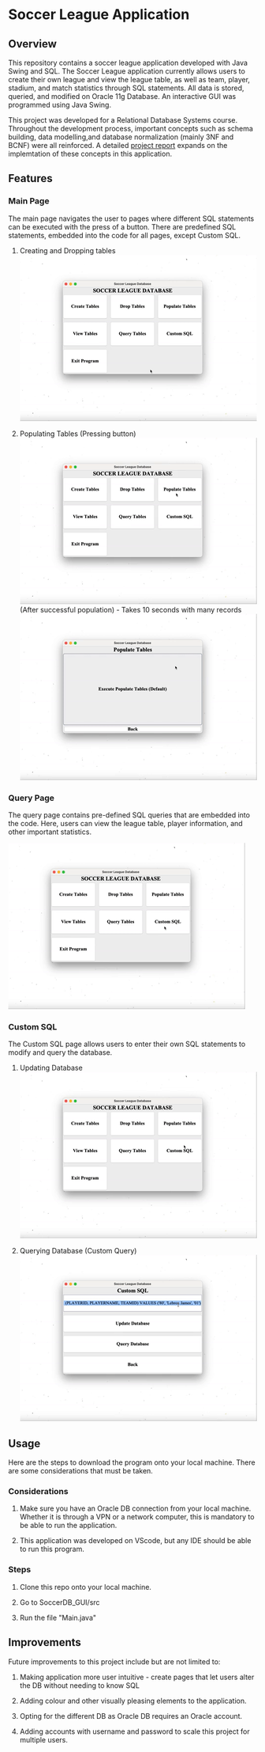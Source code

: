 # Soccer League Application

## Overview
This repository contains a soccer league application developed with Java Swing and SQL. The Soccer League application currently allows users to create their own league and view the league table, as well as team, player, stadium, and match statistics through SQL statements. All data is stored, queried, and modified on Oracle 11g Database. An interactive GUI was programmed using Java Swing.

This project was developed for a Relational Database Systems course. Throughout the development process, important concepts such as schema building, data modelling,and database normalization (mainly 3NF and BCNF) were all reinforced. A detailed [project report](./Project_Report.pdf) expands on the implemtation of these concepts in this application.

## Features
### Main Page
The main page navigates the user to pages where different SQL statements can be executed with the press of a button. There are predefined SQL statements, embedded into the code for all pages, except Custom SQL.

1. Creating and Dropping tables
![GIF for Creating and Dropping tables](gifs/create_drop_tables.gif)

2. Populating Tables (Pressing button)
![GIF for Populating Tables (Pressing button)](gifs/pop_tables1.gif)
(After successful population) - Takes 10 seconds with many records
![GIF Populating Tables (After Pressing button)](gifs/pop_tables2_view.gif)
### Query Page
The query page contains pre-defined SQL queries that are embedded into the code. Here, users can view the league table, player information, and other important statistics.

![GIF for Query Page](gifs/query_tables.gif)

### Custom SQL
The Custom SQL page allows users to enter their own SQL statements to modify and query the database.

1. Updating Database
![GIF to Update Database with Custom SQL](gifs/custom_insert_tables.gif)

2. Querying Database (Custom Query)
![GIF to Query Database with Custom SQL](gifs/custom_query_tables.gif)
## Usage
Here are the steps to download the program onto your local machine. There are some considerations that must be taken.

### Considerations
1. Make sure you have an Oracle DB connection from your local machine. Whether it is through a VPN or a network computer, this is mandatory to be able to run the application.

2. This application was developed on VScode, but any IDE should be able to run this program.

### Steps
1. Clone this repo onto your local machine.

2. Go to SoccerDB_GUI/src

3. Run the file "Main.java"

## Improvements
Future improvements to this project include but are not limited to:
1. Making application more user intuitive - create pages that let users alter the DB without needing to know SQL

2. Adding colour and other visually pleasing elements to the application.

3. Opting for the different DB as Oracle DB requires an Oracle account.

4. Adding accounts with username and password to scale this project for multiple users.